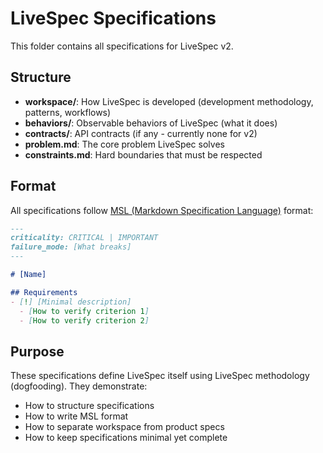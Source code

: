 # LiveSpec Specifications

This folder contains all specifications for LiveSpec v2.

## Structure

- **workspace/**: How LiveSpec is developed (development methodology, patterns, workflows)
- **behaviors/**: Observable behaviors of LiveSpec (what it does)
- **contracts/**: API contracts (if any - currently none for v2)
- **problem.md**: The core problem LiveSpec solves
- **constraints.md**: Hard boundaries that must be respected

## Format

All specifications follow [MSL (Markdown Specification Language)](https://github.com/chrs-myrs/msl-specification) format:

```markdown
---
criticality: CRITICAL | IMPORTANT
failure_mode: [What breaks]
---

# [Name]

## Requirements
- [!] [Minimal description]
  - [How to verify criterion 1]
  - [How to verify criterion 2]
```

## Purpose

These specifications define LiveSpec itself using LiveSpec methodology (dogfooding). They demonstrate:
- How to structure specifications
- How to write MSL format
- How to separate workspace from product specs
- How to keep specifications minimal yet complete
